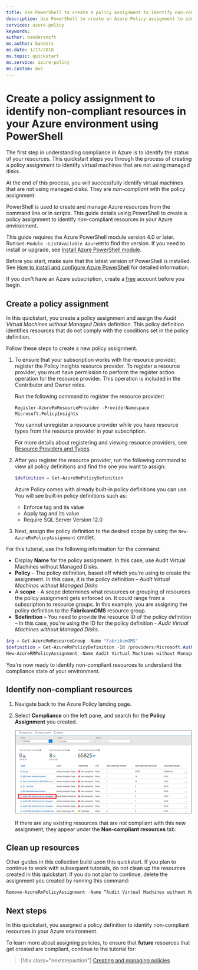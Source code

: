 ```yaml
---
title: Use PowerShell to create a policy assignment to identify non-compliant resources in your Azure environment | Microsoft Docs
description: Use PowerShell to create an Azure Policy assignment to identify non-compliant resources.
services: azure-policy
keywords:
author: bandersmsft
ms.author: banders
ms.date: 1/17/2018
ms.topic: quickstart
ms.service: azure-policy
ms.custom: mvc
---
```


# Create a policy assignment to identify non-compliant resources in your Azure environment using PowerShell

The first step in understanding compliance in Azure is to identify the status of your resources. This quickstart steps you through the process of creating a policy assignment to identify virtual machines that are not using managed disks.

At the end of this process, you will successfully identify virtual machines that are not using managed disks. They are *non-compliant* with the policy assignment.

PowerShell is used to create and manage Azure resources from the command line or in scripts. This guide details using PowerShell to create a policy assignment to identify non-compliant resources in your Azure environment.

This guide requires the Azure PowerShell module version 4.0 or later. Run `Get-Module -ListAvailable AzureRM` to find the version. If you need to install or upgrade, see [Install Azure PowerShell module](/powershell/azure/install-azurerm-ps).

Before you start, make sure that the latest version of PowerShell is installed. See [How to install and configure Azure PowerShell](/powershell/azureps-cmdlets-docs) for detailed information.

If you don't have an Azure subscription, create a [free](https://azure.microsoft.com/free/) account before you begin.


## Create a policy assignment

In this quickstart, you create a policy assignment and assign the *Audit Virtual Machines without Managed Disks* definition. This policy definition identifies resources that do not comply with the conditions set in the policy definition.

Follow these steps to create a new policy assignment.

1. To ensure that your subscription works with the resource provider, register the Policy Insights resource provider. To register a resource provider, you must have permission to perform the register action operation for the resource provider. This operation is included in the Contributor and Owner roles.

    Run the following command to register the resource provider:

    ```
   Register-AzureRmResourceProvider -ProviderNamespace Microsoft.PolicyInsights
   ```

    You cannot unregister a resource provider while you have resource types from the resource provider in your subscription.

    For more details about registering and viewing resource providers, see [Resource Providers and Types](../azure-resource-manager/resource-manager-supported-services.md).

2. After you register the resource provider, run the following command to view all policy definitions and find the one you want to assign:

    ```powershell
   $definition = Get-AzureRmPolicyDefinition
   ```

    Azure Policy comes with already built-in policy definitions you can use. You will see built-in policy definitions such as:

    - Enforce tag and its value
    - Apply tag and its value
    - Require SQL Server Version 12.0

3. Next, assign the policy definition to the desired scope by using the `New-AzureRmPolicyAssignment` cmdlet.

For this tutorial, use the following information for the command:

- Display **Name** for the policy assignment. In this case, use Audit Virtual Machines without Managed Disks.
- **Policy** – The policy definition, based off which you’re using to create the assignment. In this case, it is the policy definition – *Audit Virtual Machines without Managed Disks*
- A **scope** - A scope determines what resources or grouping of resources the policy assignment gets enforced on. It could range from a subscription to resource groups. In this example, you are assigning the policy definition to the **FabrikamOMS** resource group.
- **$definition** – You need to provide the resource ID of the policy definition – In this case, you're using the ID for the policy definition - *Audit Virtual Machines without Managed Disks*.

```powershell
$rg = Get-AzureRmResourceGroup -Name "FabrikamOMS"
$definition = Get-AzureRmPolicyDefinition -Id /providers/Microsoft.Authorization/policyDefinitions/e5662a6-4747-49cd-b67b-bf8b01975c4c
New-AzureRMPolicyAssignment -Name Audit Virtual Machines without Managed Disks Assignment -Scope $rg.ResourceId -PolicyDefinition $definition
```

You’re now ready to identify non-compliant resources to understand the compliance state of your environment.

## Identify non-compliant resources

1. Navigate back to the Azure Policy landing page.
2. Select **Compliance** on the left pane, and search for the **Policy Assignment** you created.

   ![Policy compliance](media/assign-policy-definition/policy-compliance.png)

   If there are any existing resources that are not compliant with this new assignment, they appear under the **Non-compliant resources** tab.

## Clean up resources

Other guides in this collection build upon this quickstart. If you plan to continue to work with subsequent tutorials, do not clean up the resources created in this quickstart. If you do not plan to continue, delete the assignment you created by running this command:

```powershell
Remove-AzureRmPolicyAssignment -Name “Audit Virtual Machines without Managed Disks Assignment” -Scope /subscriptions/ bc75htn-a0fhsi-349b-56gh-4fghti-f84852/resourceGroups/FabrikamOMS
```

## Next steps

In this quickstart, you assigned a policy definition to identify non-compliant resources in your Azure environment.

To learn more about assigning policies, to ensure that **future** resources that get created are compliant, continue to the tutorial for:

> [!div class="nextstepaction"]
> [Creating and managing policies](./create-manage-policy.md)
